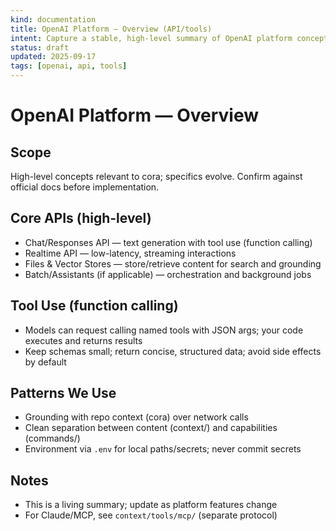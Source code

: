 ```yaml
---
kind: documentation
title: OpenAI Platform — Overview (API/tools)
intent: Capture a stable, high-level summary of OpenAI platform concepts we use
status: draft
updated: 2025-09-17
tags: [openai, api, tools]
---
```


# OpenAI Platform — Overview

## Scope
High-level concepts relevant to cora; specifics evolve. Confirm against official docs before implementation.

## Core APIs (high-level)
- Chat/Responses API — text generation with tool use (function calling)
- Realtime API — low-latency, streaming interactions
- Files & Vector Stores — store/retrieve content for search and grounding
- Batch/Assistants (if applicable) — orchestration and background jobs

## Tool Use (function calling)
- Models can request calling named tools with JSON args; your code executes and returns results
- Keep schemas small; return concise, structured data; avoid side effects by default

## Patterns We Use
- Grounding with repo context (cora) over network calls
- Clean separation between content (context/) and capabilities (commands/)
- Environment via `.env` for local paths/secrets; never commit secrets

## Notes
- This is a living summary; update as platform features change
- For Claude/MCP, see `context/tools/mcp/` (separate protocol)

